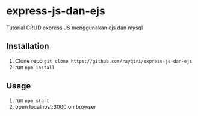 # express-js-dan-ejs
Tutorial CRUD express JS menggunakan ejs dan mysql

## Installation

1. Clone repo `git clone https://github.com/rayqiri/express-js-dan-ejs`
2. run `npm install` 

## Usage 

1. run `npm start`
2. open localhost:3000 on browser
